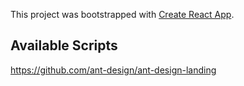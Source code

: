 This project was bootstrapped with [Create React App](https://github.com/facebook/create-react-app).

## Available Scripts

https://github.com/ant-design/ant-design-landing

